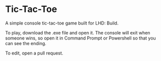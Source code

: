 # Tic-Tac-Toe
A simple console tic-tac-toe game built for LHD: Build.

To play, download the .exe file and open it. The console will exit when someone wins, so open it in Command Prompt or Powershell so that you can see the ending.

To edit, open a pull request.
